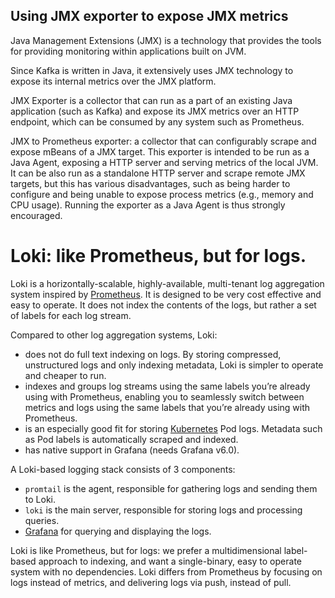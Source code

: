 

## Using JMX exporter to expose JMX metrics
Java Management Extensions (JMX) is a technology that provides the tools for providing monitoring within applications built on JVM. 

Since Kafka is written in Java, it extensively uses JMX technology to expose its internal metrics over the JMX platform.

JMX Exporter is a collector that can run as a part of an existing Java application (such as Kafka) and expose its JMX metrics over an HTTP endpoint, 
which can be consumed by any system such as Prometheus. 

JMX to Prometheus exporter: a collector that can configurably scrape and expose mBeans of a JMX target.
This exporter is intended to be run as a Java Agent, exposing a HTTP server and serving metrics of the local JVM. 
It can be also run as a standalone HTTP server and scrape remote JMX targets, 
but this has various disadvantages, such as being harder to configure and being unable to expose process metrics 
(e.g., memory and CPU usage). Running the exporter as a Java Agent is thus strongly encouraged.

# Loki: like Prometheus, but for logs.

Loki is a horizontally-scalable, highly-available, multi-tenant log aggregation system inspired by [Prometheus](https://prometheus.io/).
It is designed to be very cost effective and easy to operate.
It does not index the contents of the logs, but rather a set of labels for each log stream.

Compared to other log aggregation systems, Loki:

- does not do full text indexing on logs. By storing compressed, unstructured logs and only indexing metadata, Loki is simpler to operate and cheaper to run.
- indexes and groups log streams using the same labels you’re already using with Prometheus, enabling you to seamlessly switch between metrics and logs using the same labels that you’re already using with Prometheus.
- is an especially good fit for storing [Kubernetes](https://kubernetes.io/) Pod logs. Metadata such as Pod labels is automatically scraped and indexed.
- has native support in Grafana (needs Grafana v6.0).

A Loki-based logging stack consists of 3 components:

- `promtail` is the agent, responsible for gathering logs and sending them to Loki.
- `loki` is the main server, responsible for storing logs and processing queries.
- [Grafana](https://github.com/grafana/grafana) for querying and displaying the logs.

Loki is like Prometheus, but for logs: we prefer a multidimensional label-based approach to indexing, and want a single-binary, easy to operate system with no dependencies.
Loki differs from Prometheus by focusing on logs instead of metrics, and delivering logs via push, instead of pull.


